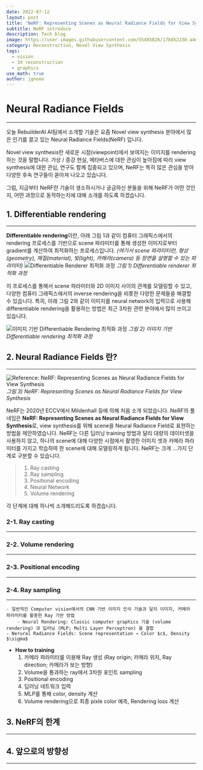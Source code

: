 ```yaml
---
date: 2022-07-12
layout: post
title: 'NeRF: Representing Scenes as Neural Radiance Fields for View Synthesis'
subtitle: NeRF introduce
description: Tech blog
image: https://user-images.githubusercontent.com/55485826/178452238-a4eb2b1b-07f2-49d5-ab59-1dfa829be00e.png
category: Reconstruction, Novel View Synthesis
tags:
  - vision
  - 3d reconstruction
  - graphics
use_math: true
author: jgnooo
---
```


# Neural Radiance Fields
---

오늘 RebuilderAI AI팀에서 소개할 기술은 요즘 Novel view synthesis 분야에서 많은 인기를 끌고 있는 Neural Radiance Fields(NeRF) 입니다.

Novel view synthesis란 새로운 시점(viewpoint)에서 보여지는 이미지를 rendering하는 것을 말합니다. 가상 / 증강 현실, 메타버스에 대한 관심이 높아짐에 따라 view synthesis에 대한 관심, 연구도 함께 집중되고 있으며, NeRF는 특히 많은 관심을 받아 다양한 후속 연구들이 쏟아져 나오고 있습니다. 

그럼, 지금부터 NeRF란 기술이 생소하시거나 궁금하신 분들을 위해 NeRF가 어떤 것인지, 어떤 과정으로 동작하는지에 대해 소개를 하도록 하겠습니다.

## 1. Differentiable rendering
---
<!-- 기본적으로 **Rendering**이란 형상(geometry), 재질(material), 빛(light), 카메라(camera) 등 scene parameter들에 의해 정의된 3차원 장면에 대한 이미지를 생성하는 프로세스를 말합니다. 반면, **Inverse rendering**은 2D 이미지로부터 scene에 대한 특성, parameter를 예측 / 추론하는 것을 말합니다. -->
**Differentiable rendering**이란, 아래 그림 1과 같이 컴퓨터 그래픽스에서의 rendering 프로세스를 기반으로 scene 파라미터를 통해 생성한 이미지로부터 gradient를 계산하여 최적화하는 프로세스입니다. _(여기서 scene 파라미터란, 형상(geometry), 재질(material), 빛(light), 카메라(camera) 등 장면을 설명할 수 있는 파라미터)_
![Differentiable Renderer 최적화 과정](https://user-images.githubusercontent.com/55485826/178452142-ebccce87-3229-422a-bd76-708c001e32c4.png)
    _그림 1) Differentiable renderer 최적화 과정_

이 프로세스를 통해서 scene 파라미터와 2D 이미지 사이의 관계를 모델링할 수 있고, 다양한 컴퓨터 그래픽스에서의 inverse rendering을 비롯한 다양한 문제들을 해결할 수 있습니다. 특히, 아래 그림 2와 같이 이미지를 neural network의 입력으로 사용해 differentiable rendering을 활용하는 방법은 최근 3차원 관련 분야에서 많이 쓰이고 있습니다.

![이미지 기반 Differentiable Rendering 최적화 과정](https://user-images.githubusercontent.com/55485826/178452202-2cae7e06-248c-412b-9ef0-47567f653efc.png)
    _그림 2) 이미지 기반 Differentiable rendering 최적화 과정_


<!-- - **Why Use Differentiable Rendering?**
    - Inverse rendering 문제를 해결하기 위해 사용
    - Rendering 프로세스를 machine learning 파이프라인에 적용해 문제 해결 -->

## 2. Neural Radiance Fields 란?
---

![Reference: NeRF: Representing Scenes as Neural Radiance Fields for View Synthesis](https://user-images.githubusercontent.com/55485826/178452238-a4eb2b1b-07f2-49d5-ab59-1dfa829be00e.png)
    _그림 3) NeRF: Representing Scenes as Neural Radiance Fields for View Synthesis_

NeRF는 2020년 ECCV에서 Mildenhall 등에 의해 처음 소개 되었습니다. NeRF의 풀네임은 **NeRF: Representing Scenes as Neural Radiance Fields for View Synthesis**로, view synthesis를 위해 scene을 Neural Radiance Field로 표현하는 방법을 제안하였습니다.
NeRF는 다른 딥러닝 training 방법과 달리 대량의 데이터셋을 사용하지 않고, 하나의 scene에 대해 다양한 시점에서 촬영한 이미지 셋과 카메라 파라미터를 가지고 학습하여 한 scene에 대해 모델링하게 됩니다.
NeRF는 크게 ...가지 단계로 구분할 수 있습니다.
>    1. Ray casting
>    2. Ray sampling
>    3. Positional encoding
>    4. Neural Network
>    5. Volume rendering

각 단계에 대해 하나씩 소개해드리도록 하겠습니다.

### 2-1. Ray casting
---

### 2-2. Volume rendering
---

### 2-3. Positional encoding
---

### 2-4. Ray sampling
---

    - 일반적인 Computer vision에서의 CNN 기반 이미지 인식 기술과 달리 이미지, 카메라 파라미터를 활용한 Ray 기반 방법
        - Neural Rendering: Classic computer graphics 기술 (volume rendering) 과 딥러닝 (MLP; Multi Layer Perceptron) 을 결합
    - Nerural Radiance Fields: Scene representation → Color $c$, Density $\sigma$

- **How to training**
    1. 카메라 파라미터를 이용해 Ray 생성 (Ray origin; 카메라 위치, Ray direction; 카메라가 보는 방향)
    2. Volume을 통과하는 ray에서 3차원 포인트 sampling
    3. Positional encoding
    4. 딥러닝 네트워크 입력
    5. MLP를 통해 color, density 계산
    6. Volume rendering으로 최종 pixle color 예측, Rendering loss 계산

## 3. NeRF의 한계
---

## 4. 앞으로의 방향성
---
